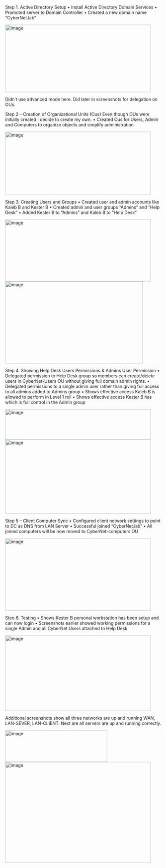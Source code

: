 Step 1. Active Directory Setup
•	Install Active Directory Domain Services
•	Promoted server to Domain Controller
•	Created a new domain name “CyberNet.lab”

<img width="468" height="217" alt="image" src="https://github.com/user-attachments/assets/71f9b39e-4d68-4d6f-92a3-dbd6887ffaff" />

 
Didn’t use advanced mode here. Did later in screenshots for delegation on OUs.



Step 2 – Creation of Organizational Units (Ous)
Even though OUs were initially created I decide to create my own.
•	Created Ous for Users, Admin and Computers to organize objects and simplify administration

<img width="468" height="203" alt="image" src="https://github.com/user-attachments/assets/4a7e4e6f-b364-4e71-ad37-73d3a492e731" />




Step 3. Creating Users and Groups
•	Created user and admin accounts like Kaleb B and Kester B
•	Created admin and user groups “Admins” and “Help Desk”
•	Added Kester B to “Admins” and Kaleb B to “Help Desk” 
  
<img width="468" height="199" alt="image" src="https://github.com/user-attachments/assets/235466df-28f7-485a-aa69-aef8ab4f6415" />

<img width="442" height="264" alt="image" src="https://github.com/user-attachments/assets/a5aff77c-aed7-4714-9893-a24af6431271" />



Step 4. Showing Help Desk Users Permissions & Admins User Permission
•	Delegated permission to Help Desk group so members can create/delete users in CyberNet-Users OU without giving full domain admin rights.
•	Delegated permissions to a single admin user rather than giving full access to all admins added to Admins group
•	Shows effective access Kaleb B is allowed to perform in Level 1 roll
•	Shows effective access Kester B has which is full control in the Admin group
 
 
<img width="468" height="97" alt="image" src="https://github.com/user-attachments/assets/5554ca82-7755-412b-bcb1-3e7c2a580ebe" />

<img width="468" height="239" alt="image" src="https://github.com/user-attachments/assets/ec0b3aa3-5288-4b52-890c-ff3228dacbcf" />





Step 5 – Client Computer Sync
•	Configured client network settings to point to DC as DNS from LAN Server
•	Successful joined “CyberNet.lab”
•	All joined computers will be now moved to CyberNet-computers OU

 
<img width="468" height="233" alt="image" src="https://github.com/user-attachments/assets/ba4bd45a-7982-4e05-adf4-cc683a0a2916" />



Steo 6. Testing
•	Shows Kester B personal workstation has been setup and can now login
•	Screenshots earlier showed working permissions for a single Admin and all CyberNet Users attached to Help Desk

<img width="468" height="243" alt="image" src="https://github.com/user-attachments/assets/f5923634-a328-4b23-b64f-bc54c429e8da" />





Additional screenshots show all three networks are up and running WAN, LAN-SEVER, LAN-CLIENT. Next are all servers are up and running correctly.

<img width="328" height="102" alt="image" src="https://github.com/user-attachments/assets/006c7a0e-85b8-464d-9224-6f58ef136962" />

<img width="468" height="324" alt="image" src="https://github.com/user-attachments/assets/6c2219d7-b50b-40ee-aab9-36258c8c8094" />


  

